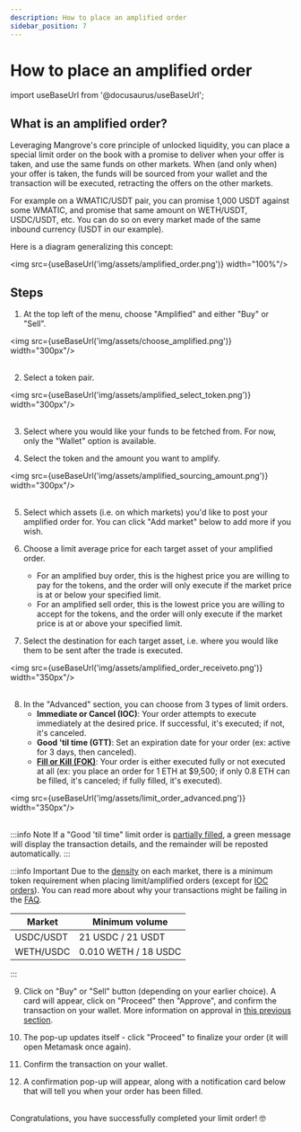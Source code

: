 ```yaml
---
description: How to place an amplified order
sidebar_position: 7
---
```


# How to place an amplified order

import useBaseUrl from '@docusaurus/useBaseUrl';

## What is an amplified order?

Leveraging Mangrove's core principle of unlocked liquidity, you can place a special limit order on the book with a promise to deliver when your offer is taken, and use the same funds on other markets.
When (and only when) your offer is taken, the funds will be sourced from your wallet and the transaction will be executed, retracting the offers on the other markets.

For example on a WMATIC/USDT pair, you can promise 1,000 USDT against some WMATIC, and promise that same amount on WETH/USDT, USDC/USDT, etc. You can do so on every market made of the same inbound currency (USDT in our example).

Here is a diagram generalizing this concept:

<img src={useBaseUrl('img/assets/amplified_order.png')} width="100%"/>

## Steps

1. At the top left of the menu, choose "Amplified" and either "Buy" or "Sell".

<img src={useBaseUrl('img/assets/choose_amplified.png')} width="300px"/><br /><br />

2. Select a token pair.

<img src={useBaseUrl('img/assets/amplified_select_token.png')} width="300px"/><br /><br />

3. Select where you would like your funds to be fetched from. For now, only the "Wallet" option is available.

4. Select the token and the amount you want to amplify.

<img src={useBaseUrl('img/assets/amplified_sourcing_amount.png')} width="300px"/><br /><br />

5. Select which assets (i.e. on which markets) you'd like to post your amplified order for. You can click "Add market" below to add more if you wish.

6. Choose a limit average price for each target asset of your amplified order.
    * For an amplified buy order, this is the highest price you are willing to pay for the tokens, and the order will only execute if the market price is at or below your specified limit.
    * For an amplified sell order, this is the lowest price you are willing to accept for the tokens, and the order will only execute if the market price is at or above your specified limit.

7. Select the destination for each target asset, i.e. where you would like them to be sent after the trade is executed.

<img src={useBaseUrl('img/assets/amplified_order_receiveto.png')} width="350px"/><br /><br />

8. In the "Advanced" section, you can choose from 3 types of limit orders.
    * **Immediate or Cancel (IOC)**: Your order attempts to execute immediately at the desired price. If successful, it's executed; if not, it's canceled.
    * **Good 'til time (GTT)**: Set an expiration date for your order (ex: active for 3 days, then canceled).
    * [**Fill or Kill (FOK)**](../../../developers/SDK/guides/fill-or-kill.md): Your order is either executed fully or not executed at all (ex: you place an order for 1 ETH at $9,500; if only 0.8 ETH can be filled, it's canceled; if fully filled, it's executed).

<img src={useBaseUrl('img/assets/limit_order_advanced.png')} width="350px"/><br /><br />

:::info Note
If a "Good 'til time" limit order is [partially filled](./how-to-track-open-orders.md#order-is-partially-filled), a green message will display the transaction details, and the remainder will be reposted automatically.
:::

:::info Important
Due to the [density](../../../developers/terms/density.md) on each market, there is a minimum token requirement when placing limit/amplified orders (except for [IOC orders](./more-on-order-types.md#immediate-or-cancel-ioc)). You can read more about why your transactions might be failing in the [FAQ](../../FAQ/README.md#why-do-my-transactions-keep-failing).

Market | Minimum volume
---|---
USDC/USDT | 21 USDC / 21 USDT
WETH/USDC | 0.010 WETH / 18 USDC
:::

9. Click on "Buy" or "Sell" button (depending on your earlier choice). A card will appear, click on "Proceed" then "Approve", and confirm the transaction on your wallet. More information on approval in [this previous section](./approve-buy.md).

10. The pop-up updates itself - click "Proceed" to finalize your order (it will open Metamask once again).

11. Confirm the transaction on your wallet.

12. A confirmation pop-up will appear, along with a notification card below that will tell you when your order has been filled.

<br />
Congratulations, you have successfully completed your limit order! 🤓<br />